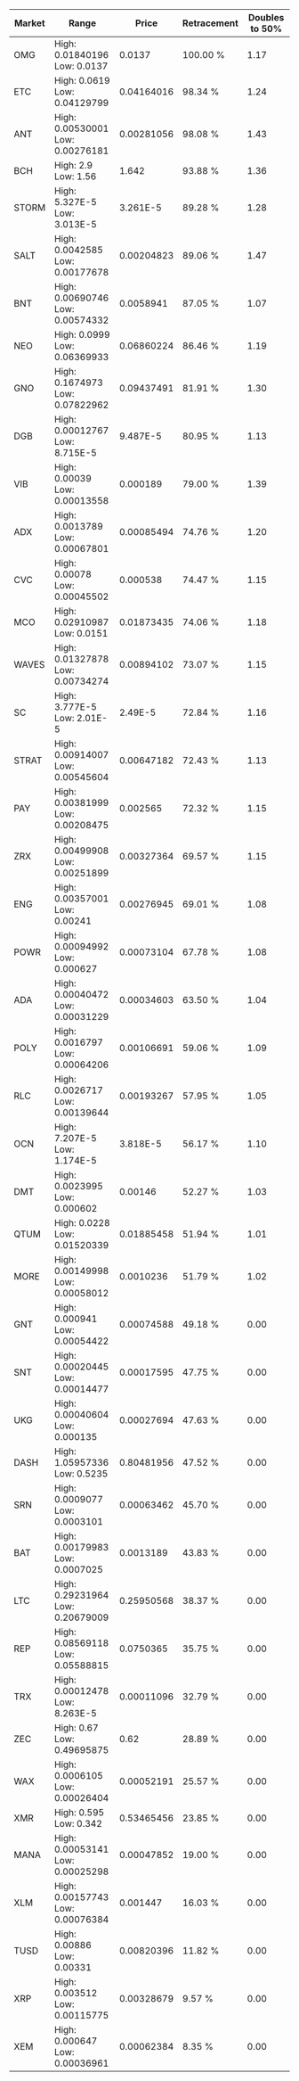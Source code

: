 | Market | Range | Price| Retracement | Doubles to 50% |
| --- | --- | --- | --- | --- |
| OMG | High: 0.01840196<br />Low: 0.0137 | 0.0137 | 100.00 % | 1.17 |
| ETC | High: 0.0619<br />Low: 0.04129799 | 0.04164016 | 98.34 % | 1.24 |
| ANT | High: 0.00530001<br />Low: 0.00276181 | 0.00281056 | 98.08 % | 1.43 |
| BCH | High: 2.9<br />Low: 1.56 | 1.642 | 93.88 % | 1.36 |
| STORM | High: 5.327E-5<br />Low: 3.013E-5 | 3.261E-5 | 89.28 % | 1.28 |
| SALT | High: 0.0042585<br />Low: 0.00177678 | 0.00204823 | 89.06 % | 1.47 |
| BNT | High: 0.00690746<br />Low: 0.00574332 | 0.0058941 | 87.05 % | 1.07 |
| NEO | High: 0.0999<br />Low: 0.06369933 | 0.06860224 | 86.46 % | 1.19 |
| GNO | High: 0.1674973<br />Low: 0.07822962 | 0.09437491 | 81.91 % | 1.30 |
| DGB | High: 0.00012767<br />Low: 8.715E-5 | 9.487E-5 | 80.95 % | 1.13 |
| VIB | High: 0.00039<br />Low: 0.00013558 | 0.000189 | 79.00 % | 1.39 |
| ADX | High: 0.0013789<br />Low: 0.00067801 | 0.00085494 | 74.76 % | 1.20 |
| CVC | High: 0.00078<br />Low: 0.00045502 | 0.000538 | 74.47 % | 1.15 |
| MCO | High: 0.02910987<br />Low: 0.0151 | 0.01873435 | 74.06 % | 1.18 |
| WAVES | High: 0.01327878<br />Low: 0.00734274 | 0.00894102 | 73.07 % | 1.15 |
| SC | High: 3.777E-5<br />Low: 2.01E-5 | 2.49E-5 | 72.84 % | 1.16 |
| STRAT | High: 0.00914007<br />Low: 0.00545604 | 0.00647182 | 72.43 % | 1.13 |
| PAY | High: 0.00381999<br />Low: 0.00208475 | 0.002565 | 72.32 % | 1.15 |
| ZRX | High: 0.00499908<br />Low: 0.00251899 | 0.00327364 | 69.57 % | 1.15 |
| ENG | High: 0.00357001<br />Low: 0.00241 | 0.00276945 | 69.01 % | 1.08 |
| POWR | High: 0.00094992<br />Low: 0.000627 | 0.00073104 | 67.78 % | 1.08 |
| ADA | High: 0.00040472<br />Low: 0.00031229 | 0.00034603 | 63.50 % | 1.04 |
| POLY | High: 0.0016797<br />Low: 0.00064206 | 0.00106691 | 59.06 % | 1.09 |
| RLC | High: 0.0026717<br />Low: 0.00139644 | 0.00193267 | 57.95 % | 1.05 |
| OCN | High: 7.207E-5<br />Low: 1.174E-5 | 3.818E-5 | 56.17 % | 1.10 |
| DMT | High: 0.0023995<br />Low: 0.000602 | 0.00146 | 52.27 % | 1.03 |
| QTUM | High: 0.0228<br />Low: 0.01520339 | 0.01885458 | 51.94 % | 1.01 |
| MORE | High: 0.00149998<br />Low: 0.00058012 | 0.0010236 | 51.79 % | 1.02 |
| GNT | High: 0.000941<br />Low: 0.00054422 | 0.00074588 | 49.18 % | 0.00 |
| SNT | High: 0.00020445<br />Low: 0.00014477 | 0.00017595 | 47.75 % | 0.00 |
| UKG | High: 0.00040604<br />Low: 0.000135 | 0.00027694 | 47.63 % | 0.00 |
| DASH | High: 1.05957336<br />Low: 0.5235 | 0.80481956 | 47.52 % | 0.00 |
| SRN | High: 0.0009077<br />Low: 0.0003101 | 0.00063462 | 45.70 % | 0.00 |
| BAT | High: 0.00179983<br />Low: 0.0007025 | 0.0013189 | 43.83 % | 0.00 |
| LTC | High: 0.29231964<br />Low: 0.20679009 | 0.25950568 | 38.37 % | 0.00 |
| REP | High: 0.08569118<br />Low: 0.05588815 | 0.0750365 | 35.75 % | 0.00 |
| TRX | High: 0.00012478<br />Low: 8.263E-5 | 0.00011096 | 32.79 % | 0.00 |
| ZEC | High: 0.67<br />Low: 0.49695875 | 0.62 | 28.89 % | 0.00 |
| WAX | High: 0.0006105<br />Low: 0.00026404 | 0.00052191 | 25.57 % | 0.00 |
| XMR | High: 0.595<br />Low: 0.342 | 0.53465456 | 23.85 % | 0.00 |
| MANA | High: 0.00053141<br />Low: 0.00025298 | 0.00047852 | 19.00 % | 0.00 |
| XLM | High: 0.00157743<br />Low: 0.00076384 | 0.001447 | 16.03 % | 0.00 |
| TUSD | High: 0.00886<br />Low: 0.00331 | 0.00820396 | 11.82 % | 0.00 |
| XRP | High: 0.003512<br />Low: 0.00115775 | 0.00328679 | 9.57 % | 0.00 |
| XEM | High: 0.000647<br />Low: 0.00036961 | 0.00062384 | 8.35 % | 0.00 |
